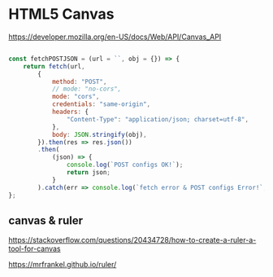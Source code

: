 # HTML5 Canvas


https://developer.mozilla.org/en-US/docs/Web/API/Canvas_API


```js

const fetchPOSTJSON = (url = ``, obj = {}) => {
    return fetch(url,
        {
            method: "POST",
            // mode: "no-cors",
            mode: "cors",
            credentials: "same-origin",
            headers: {
                "Content-Type": "application/json; charset=utf-8",
            },
            body: JSON.stringify(obj),
        }).then(res => res.json())
        .then(
            (json) => {
                console.log(`POST configs OK!`);
                return json;
            }
        ).catch(err => console.log(`fetch error & POST configs Error!`, err));
};


```
## canvas & ruler

https://stackoverflow.com/questions/20434728/how-to-create-a-ruler-a-tool-for-canvas

https://mrfrankel.github.io/ruler/



